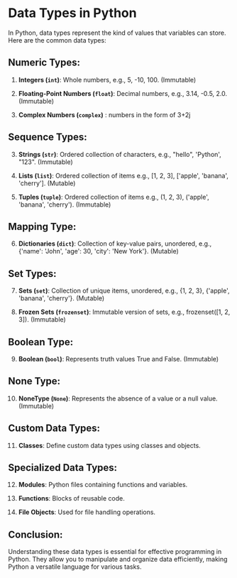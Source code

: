 # Data Types in Python

In Python, data types represent the kind of values that variables can store. Here are the common data types:

## Numeric Types:

1. **Integers (`int`)**: Whole numbers, e.g., 5, -10, 100. (Immutable)

2. **Floating-Point Numbers (`float`)**: Decimal numbers, e.g., 3.14, -0.5, 2.0. (Immutable)
3.  **Complex Numbers (`complex`)** : numbers in the form of 3+2j

## Sequence Types:

3. **Strings (`str`)**: Ordered collection of characters, e.g., "hello", 'Python', "123". (Immutable)

4. **Lists (`list`)**: Ordered collection of items e.g., [1, 2, 3], ['apple', 'banana', 'cherry']. (Mutable)

5. **Tuples (`tuple`)**: Ordered collection of items e.g., (1, 2, 3), ('apple', 'banana', 'cherry'). (Immutable)

## Mapping Type:

6. **Dictionaries (`dict`)**: Collection of key-value pairs, unordered, e.g., {'name': 'John', 'age': 30, 'city': 'New York'}. (Mutable)

## Set Types:

7. **Sets (`set`)**: Collection of unique items, unordered, e.g., {1, 2, 3}, {'apple', 'banana', 'cherry'}. (Mutable)

8. **Frozen Sets (`frozenset`)**: Immutable version of sets, e.g., frozenset([1, 2, 3]). (Immutable)

## Boolean Type:

9. **Boolean (`bool`)**: Represents truth values True and False. (Immutable)

## None Type:

10. **NoneType (`None`)**: Represents the absence of a value or a null value. (Immutable)

## Custom Data Types:

11. **Classes**: Define custom data types using classes and objects.

## Specialized Data Types:

12. **Modules**: Python files containing functions and variables.

13. **Functions**: Blocks of reusable code.

14. **File Objects**: Used for file handling operations.

## Conclusion:

Understanding these data types is essential for effective programming in Python. They allow you to manipulate and organize data efficiently, making Python a versatile language for various tasks.
